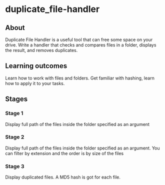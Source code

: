 # duplicate_file-handler

## About
Duplicate File Handler is a useful tool that can free some space on your drive. Write a handler that checks and compares files in a folder, displays the result, and removes duplicates.
## Learning outcomes
Learn how to work with files and folders. Get familiar with hashing, learn how to apply it to your tasks.
## Stages
### Stage 1
Display full path of the files inside the folder specified as an argument
### Stage 2
Display full path of the files inside the folder specified as an argument. You can filter by extension and the order is by size of the files
### Stage 3
Display duplicated files. A MD5 hash is got for each file.
